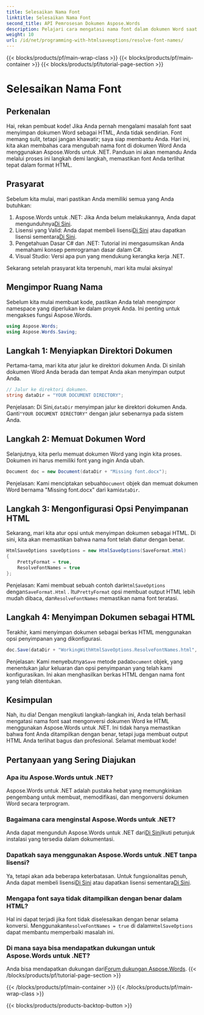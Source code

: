 ```yaml
---
title: Selesaikan Nama Font
linktitle: Selesaikan Nama Font
second_title: API Pemrosesan Dokumen Aspose.Words
description: Pelajari cara mengatasi nama font dalam dokumen Word saat mengonversi ke HTML menggunakan Aspose.Words untuk .NET. Panduan langkah demi langkah dengan penjelasan terperinci.
weight: 10
url: /id/net/programming-with-htmlsaveoptions/resolve-font-names/
---
```


{{< blocks/products/pf/main-wrap-class >}}
{{< blocks/products/pf/main-container >}}
{{< blocks/products/pf/tutorial-page-section >}}

# Selesaikan Nama Font

## Perkenalan

Hai, rekan pembuat kode! Jika Anda pernah mengalami masalah font saat menyimpan dokumen Word sebagai HTML, Anda tidak sendirian. Font memang sulit, tetapi jangan khawatir; saya siap membantu Anda. Hari ini, kita akan membahas cara mengubah nama font di dokumen Word Anda menggunakan Aspose.Words untuk .NET. Panduan ini akan memandu Anda melalui proses ini langkah demi langkah, memastikan font Anda terlihat tepat dalam format HTML.

## Prasyarat

Sebelum kita mulai, mari pastikan Anda memiliki semua yang Anda butuhkan:

1.  Aspose.Words untuk .NET: Jika Anda belum melakukannya, Anda dapat mengunduhnya[Di Sini](https://releases.aspose.com/words/net/).
2.  Lisensi yang Valid: Anda dapat membeli lisensi[Di Sini](https://purchase.aspose.com/buy) atau dapatkan lisensi sementara[Di Sini](https://purchase.aspose.com/temporary-license/).
3. Pengetahuan Dasar C# dan .NET: Tutorial ini mengasumsikan Anda memahami konsep pemrograman dasar dalam C#.
4. Visual Studio: Versi apa pun yang mendukung kerangka kerja .NET.

Sekarang setelah prasyarat kita terpenuhi, mari kita mulai aksinya!

## Mengimpor Ruang Nama

Sebelum kita mulai membuat kode, pastikan Anda telah mengimpor namespace yang diperlukan ke dalam proyek Anda. Ini penting untuk mengakses fungsi Aspose.Words.

```csharp
using Aspose.Words;
using Aspose.Words.Saving;
```

## Langkah 1: Menyiapkan Direktori Dokumen

Pertama-tama, mari kita atur jalur ke direktori dokumen Anda. Di sinilah dokumen Word Anda berada dan tempat Anda akan menyimpan output Anda.

```csharp
// Jalur ke direktori dokumen.
string dataDir = "YOUR DOCUMENT DIRECTORY";
```

Penjelasan:
 Di Sini,`dataDir` menyimpan jalur ke direktori dokumen Anda. Ganti`"YOUR DOCUMENT DIRECTORY"` dengan jalur sebenarnya pada sistem Anda.

## Langkah 2: Memuat Dokumen Word

Selanjutnya, kita perlu memuat dokumen Word yang ingin kita proses. Dokumen ini harus memiliki font yang ingin Anda ubah.

```csharp
Document doc = new Document(dataDir + "Missing font.docx");
```

Penjelasan:
 Kami menciptakan sebuah`Document` objek dan memuat dokumen Word bernama "Missing font.docx" dari kami`dataDir`.

## Langkah 3: Mengonfigurasi Opsi Penyimpanan HTML

Sekarang, mari kita atur opsi untuk menyimpan dokumen sebagai HTML. Di sini, kita akan memastikan bahwa nama font telah diatur dengan benar.

```csharp
HtmlSaveOptions saveOptions = new HtmlSaveOptions(SaveFormat.Html)
{
    PrettyFormat = true,
    ResolveFontNames = true
};
```

Penjelasan:
 Kami membuat sebuah contoh dari`HtmlSaveOptions` dengan`SaveFormat.Html` . Itu`PrettyFormat` opsi membuat output HTML lebih mudah dibaca, dan`ResolveFontNames` memastikan nama font teratasi.

## Langkah 4: Menyimpan Dokumen sebagai HTML

Terakhir, kami menyimpan dokumen sebagai berkas HTML menggunakan opsi penyimpanan yang dikonfigurasi.

```csharp
doc.Save(dataDir + "WorkingWithHtmlSaveOptions.ResolveFontNames.html", saveOptions);
```

Penjelasan:
 Kami menyebutnya`Save` metode pada`Document` objek, yang menentukan jalur keluaran dan opsi penyimpanan yang telah kami konfigurasikan. Ini akan menghasilkan berkas HTML dengan nama font yang telah ditentukan.

## Kesimpulan

Nah, itu dia! Dengan mengikuti langkah-langkah ini, Anda telah berhasil mengatasi nama font saat mengonversi dokumen Word ke HTML menggunakan Aspose.Words untuk .NET. Ini tidak hanya memastikan bahwa font Anda ditampilkan dengan benar, tetapi juga membuat output HTML Anda terlihat bagus dan profesional. Selamat membuat kode!

## Pertanyaan yang Sering Diajukan

### Apa itu Aspose.Words untuk .NET?
Aspose.Words untuk .NET adalah pustaka hebat yang memungkinkan pengembang untuk membuat, memodifikasi, dan mengonversi dokumen Word secara terprogram.

### Bagaimana cara menginstal Aspose.Words untuk .NET?
 Anda dapat mengunduh Aspose.Words untuk .NET dari[Di Sini](https://releases.aspose.com/words/net/)Ikuti petunjuk instalasi yang tersedia dalam dokumentasi.

### Dapatkah saya menggunakan Aspose.Words untuk .NET tanpa lisensi?
 Ya, tetapi akan ada beberapa keterbatasan. Untuk fungsionalitas penuh, Anda dapat membeli lisensi[Di Sini](https://purchase.aspose.com/buy) atau dapatkan lisensi sementara[Di Sini](https://purchase.aspose.com/temporary-license/).

### Mengapa font saya tidak ditampilkan dengan benar dalam HTML?
 Hal ini dapat terjadi jika font tidak diselesaikan dengan benar selama konversi. Menggunakan`ResolveFontNames = true` di dalam`HtmlSaveOptions` dapat membantu memperbaiki masalah ini.

### Di mana saya bisa mendapatkan dukungan untuk Aspose.Words untuk .NET?
 Anda bisa mendapatkan dukungan dari[Forum dukungan Aspose.Words](https://forum.aspose.com/c/words/8).
{{< /blocks/products/pf/tutorial-page-section >}}

{{< /blocks/products/pf/main-container >}}
{{< /blocks/products/pf/main-wrap-class >}}

{{< blocks/products/products-backtop-button >}}
